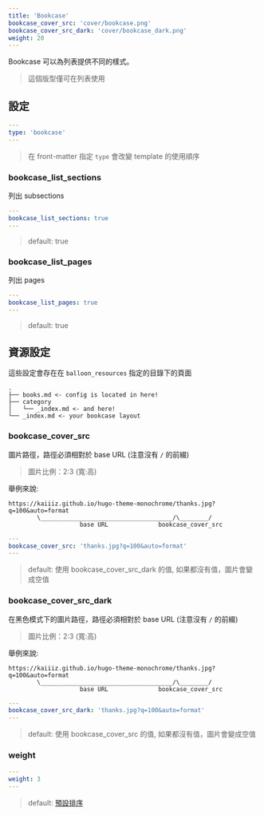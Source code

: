 ```yaml
---
title: 'Bookcase'
bookcase_cover_src: 'cover/bookcase.png'
bookcase_cover_src_dark: 'cover/bookcase_dark.png'
weight: 20
---
```


Bookcase 可以為列表提供不同的樣式。

> 這個版型僅可在列表使用

## 設定

```yaml
---
type: 'bookcase'
---
```

> 在 front-matter 指定 `type` 會改變 template 的使用順序

### bookcase_list_sections

列出 subsections

```yaml
---
bookcase_list_sections: true
---
```

> default: true

### bookcase_list_pages

列出 pages

```yaml
---
bookcase_list_pages: true
---
```

> default: true

## 資源設定

這些設定會存在在 `balloon_resources` 指定的目錄下的頁面

```
.
├── books.md <- config is located in here!
├── category
│   └── _index.md <- and here!
└── _index.md <- your bookcase layout
```

### bookcase_cover_src

圖片路徑，路徑必須相對於 base URL (注意沒有 `/` 的前綴)

> 圖片比例：2:3 (寬:高)

舉例來說:

```
https://kaiiiz.github.io/hugo-theme-monochrome/thanks.jpg?q=100&auto=format
        \_____________________________________/\________/
                    base URL              bookcase_cover_src
```

```yaml
---
bookcase_cover_src: 'thanks.jpg?q=100&auto=format'
---
```

> default: 使用 bookcase_cover_src_dark 的值, 如果都沒有值，圖片會變成空值

### bookcase_cover_src_dark

在黑色模式下的圖片路徑，路徑必須相對於 base URL (注意沒有 `/` 的前綴)

> 圖片比例：2:3 (寬:高)

舉例來說:

```
https://kaiiiz.github.io/hugo-theme-monochrome/thanks.jpg?q=100&auto=format
        \_____________________________________/\________/
                    base URL              bookcase_cover_src
```

```yaml
---
bookcase_cover_src_dark: 'thanks.jpg?q=100&auto=format'
---
```

> default: 使用 bookcase_cover_src 的值, 如果都沒有值，圖片會變成空值


### weight

```yaml
---
weight: 3
---
```

> default: [預設排序](https://gohugo.io/templates/lists/#order-content)
